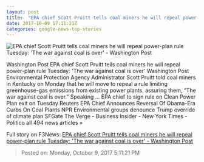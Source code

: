 ```yaml
---
layout: post
title:  "EPA chief Scott Pruitt tells coal miners he will repeal power-plan rule Tuesday: 'The war against coal is over' - Washington Post"
date: 2017-10-09 17:11:21Z
categories: google-news-top-stories
---
```


![EPA chief Scott Pruitt tells coal miners he will repeal power-plan rule Tuesday: 'The war against coal is over' - Washington Post](https://img.washingtonpost.com/rf/image_1484w/2010-2019/WashingtonPost/2017/06/22/Editorial-Opinion/Images/2017-06-02T182235Z_932651267_RC1FFC9E40D0_RTRMADP_3_USA-CLIMATECHANGE-PRUITT-2196.jpg?t=20170517)

Washington Post EPA chief Scott Pruitt tells coal miners he will repeal power-plan rule Tuesday: 'The war against coal is over' Washington Post Environmental Protection Agency Administrator Scott Pruitt told coal miners in Kentucky on Monday that he will move to repeal a rule limiting greenhouse-gas emissions from existing power plants, assuring them, “The war against coal is over.” Speaking ... EPA chief to sign rule on Clean Power Plan exit on Tuesday Reuters EPA Chief Announces Reversal Of Obama-Era Curbs On Coal Plants NPR Environmental groups denounce Trump override of climate plan SFGate The Verge - Business Insider - New York Times - Politico all 494 news articles »


Full story on F3News: [EPA chief Scott Pruitt tells coal miners he will repeal power-plan rule Tuesday: 'The war against coal is over' - Washington Post](http://www.f3nws.com/n/3MJfHH)

> Posted on: Monday, October 9, 2017 5:11:21 PM
